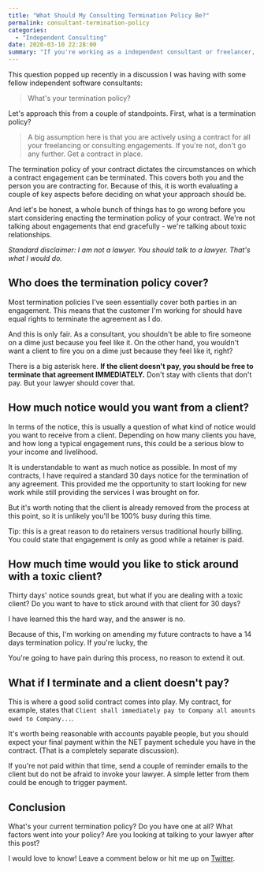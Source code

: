 ```yaml
---
title: "What Should My Consulting Termination Policy Be?"
permalink: consultant-termination-policy
categories:
  - "Independent Consulting"
date: 2020-03-10 22:28:00
summary: "If you're working as a independent consultant or freelancer, what is a reasonable termination policy?"
---
```


This question popped up recently in a discussion I was having with some fellow independent software consultants:

> What's your termination policy?

Let's approach this from a couple of standpoints.  First, what is a termination policy?

>A big assumption here is that you are actively using a contract for all your freelancing or consulting engagements.  If you're not, don't go any further.  Get a contract in place.

The termination policy of your contract dictates the circumstances on which a contract engagement can be terminated.  This covers both you and the person you are contracting for. Because of this, it is worth evaluating a couple of key aspects before deciding on what your approach should be.

And let's be honest, a whole bunch of things has to go wrong before you start considering enacting the termination policy of your contract.  We're not talking about engagements that end gracefully - we're talking about toxic relationships.

_Standard disclaimer: I am not a lawyer.  You should talk to a lawyer.  That's what I would do._

## Who does the termination policy cover?
Most termination policies I've seen essentially cover both parties in an engagement.  This means that the customer I'm working for should have equal rights to terminate the agreement as I do.

And this is only fair.  As a consultant, you shouldn't be able to fire someone on a dime just because you feel like it.  On the other hand, you wouldn't want a client to fire you on a dime just because they feel like it, right?

There is a big asterisk here.  **If the client doesn't pay, you should be free to terminate that agreement IMMEDIATELY.**  Don't stay with clients that don't pay.  But your lawyer should cover that.


## How much notice would you want from a client?

In terms of the notice, this is usually a question of what kind of notice would you want to receive from a client.  Depending on how many clients you have, and how long a typical engagement runs, this could be a serious blow to your income and livelihood.

It is understandable to want as much notice as possible.  In most of my contracts, I have required a standard 30 days notice for the termination of any agreement.  This provided me the opportunity to start looking for new work while still providing the services I was brought on for.

But it's worth noting that the client is already removed from the process at this point, so it is unlikely you'll be 100% busy during this time.

Tip: this is a great reason to do retainers versus traditional hourly billing.  You could state that engagement is only as good while a retainer is paid.  

## How much time would you like to stick around with a toxic client?

Thirty days' notice sounds great, but what if you are dealing with a toxic client?  Do you want to have to stick around with that client for 30 days?

I have learned this the hard way, and the answer is no.  

Because of this, I'm working on amending my future contracts to have a 14 days termination policy. If you're lucky, the 

You're going to have pain during this process, no reason to extend it out.

## What if I terminate and a client doesn't pay?

This is where a good solid contract comes into play.  My contract, for example, states that `Client shall immediately pay to Company all amounts owed to Company...`.

It's worth being reasonable with accounts payable people, but you should expect your final payment within the NET payment schedule you have in the contract.  (That is a completely separate discussion).

If you're not paid within that time, send a couple of reminder emails to the client but do not be afraid to invoke your lawyer.  A simple letter from them could be enough to trigger payment.

## Conclusion

What's your current termination policy?  Do you have one at all?  What factors went into your policy?  Are you looking at talking to your lawyer after this post?

I would love to know!  Leave a comment below or hit me up on [Twitter](https://twitter.com/1kevgriff).  